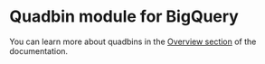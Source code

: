 # Quadbin module for BigQuery

You can learn more about quadbins in the [Overview section](/analytics-toolbox-bigquery/overview/spatial-indexes/#quadbin) of the documentation.
